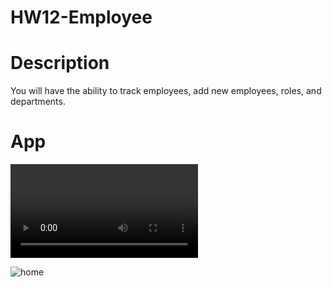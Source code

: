 # HW12-Employee


# Description

You will have the ability to track employees, add new employees, 
roles, and departments. 

# App

![home](/img/DEMO.mpeg)

![home](/img/DEMOIMG)